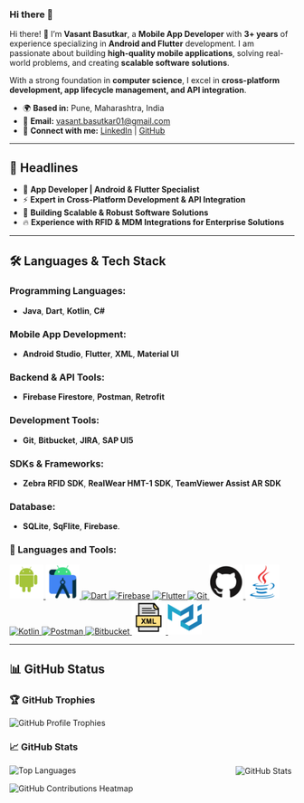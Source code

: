### Hi there 👋  

Hi there! 👋 I’m **Vasant Basutkar**, a **Mobile App Developer** with **3+ years** of experience specializing in **Android and Flutter** development. I am passionate about building **high-quality mobile applications**, solving real-world problems, and creating **scalable software solutions**.  

With a strong foundation in **computer science**, I excel in **cross-platform development, app lifecycle management, and API integration**.  

- 🌍 **Based in:** Pune, Maharashtra, India  
- 📧 **Email:** [vasant.basutkar01@gmail.com](mailto:vasant.basutkar01@gmail.com)  
- 🔗 **Connect with me:** [LinkedIn](https://www.linkedin.com/in/vasant-basutkar-a0854513b/) | [GitHub](https://github.com/insidetech21)  

---

## 🚀 **Headlines**  

- 📱 **App Developer | Android & Flutter Specialist**  
- ⚡ **Expert in Cross-Platform Development & API Integration**  
- 🎯 **Building Scalable & Robust Software Solutions**  
- 🔥 **Experience with RFID & MDM Integrations for Enterprise Solutions**  

---

## 🛠 **Languages & Tech Stack**  

### **Programming Languages:**  
- **Java**, **Dart**, **Kotlin**, **C#**  

### **Mobile App Development:**  
- **Android Studio**, **Flutter**, **XML**, **Material UI**  

### **Backend & API Tools:**  
- **Firebase Firestore**, **Postman**, **Retrofit**  

### **Development Tools:**  
- **Git**, **Bitbucket**, **JIRA**, **SAP UI5**  

### **SDKs & Frameworks:**  
- **Zebra RFID SDK**, **RealWear HMT-1 SDK**, **TeamViewer Assist AR SDK**  

### **Database:**  
- **SQLite**, **SqFlite**, **Firebase**.  
<!---
<h3 align="left">Connect with me:</h3>
<p align="left">
<a href="https://linkedin.com/in/mayurtikle" target="blank"><img align="center" src="https://raw.githubusercontent.com/rahuldkjain/github-profile-readme-generator/master/src/images/icons/Social/linked-in-alt.svg" alt="mayurtikle" height="30" width="40" /></a>
<a href="https://fb.com/mayur.tikle.10" target="blank"><img align="center" src="https://raw.githubusercontent.com/rahuldkjain/github-profile-readme-generator/master/src/images/icons/Social/facebook.svg" alt="mayur.tikle.10" height="30" width="40" /></a>
<a href="https://instagram.com/mayurtikle" target="blank"><img align="center" src="https://raw.githubusercontent.com/rahuldkjain/github-profile-readme-generator/master/src/images/icons/Social/instagram.svg" alt="mayurtikle" height="30" width="40" /></a>
</p>
-->
### 🚀 Languages and Tools:
<p align="left"> 
  <a href="https://developer.android.com" target="_blank" rel="noreferrer">
    <img src="https://raw.githubusercontent.com/devicons/devicon/master/icons/android/android-original-wordmark.svg" alt="Android" width="60" height="60"/>
  </a> 
  <a href="https://developer.android.com/studio" target="_blank" rel="noreferrer">
    <img src="https://raw.githubusercontent.com/devicons/devicon/master/icons/androidstudio/androidstudio-original.svg" alt="Android Studio" width="60" height="60"/>
  </a>
  <a href="https://dart.dev" target="_blank" rel="noreferrer">
    <img src="https://www.vectorlogo.zone/logos/dartlang/dartlang-icon.svg" alt="Dart" width="60" height="60"/>
  </a> 
  <a href="https://firebase.google.com/" target="_blank" rel="noreferrer">
    <img src="https://www.vectorlogo.zone/logos/firebase/firebase-icon.svg" alt="Firebase" width="60" height="60"/>
  </a> 
  <a href="https://flutter.dev" target="_blank" rel="noreferrer">
    <img src="https://www.vectorlogo.zone/logos/flutterio/flutterio-icon.svg" alt="Flutter" width="60" height="60"/>
  </a> 
  <a href="https://git-scm.com/" target="_blank" rel="noreferrer">
    <img src="https://www.vectorlogo.zone/logos/git-scm/git-scm-icon.svg" alt="Git" width="60" height="60"/>
  </a> 
  <a href="https://github.com/" target="_blank" rel="noreferrer">
    <img src="https://raw.githubusercontent.com/devicons/devicon/master/icons/github/github-original.svg" alt="GitHub" width="60" height="60"/>
  </a>
  <a href="https://www.java.com" target="_blank" rel="noreferrer">
    <img src="https://raw.githubusercontent.com/devicons/devicon/master/icons/java/java-original.svg" alt="Java" width="60" height="60"/>
  </a>
  <a href="https://kotlinlang.org" target="_blank" rel="noreferrer">
    <img src="https://www.vectorlogo.zone/logos/kotlinlang/kotlinlang-icon.svg" alt="Kotlin" width="60" height="60"/>
  </a>
  <a href="https://www.postman.com/" target="_blank" rel="noreferrer">
    <img src="https://www.vectorlogo.zone/logos/getpostman/getpostman-icon.svg" alt="Postman" width="60" height="60"/>
  </a>
  <a href="https://bitbucket.org/" target="_blank" rel="noreferrer">
    <img src="https://upload.vectorlogo.zone/logos/bitbucket/images/11915f2e-3287-46b6-a81d-0daad8160e11.svg" alt="Bitbucket" width="60" height="60"/>
  </a>
  <a href="https://developer.android.com/guide/topics/resources/providing-resources#XmlResources" target="_blank" rel="noreferrer">
    <img src="https://raw.githubusercontent.com/github/explore/main/topics/xml/xml.png" alt="XML" width="60" height="60"/>
  </a>
  <a href="https://mui.com/" target="_blank" rel="noreferrer">
    <img src="https://raw.githubusercontent.com/devicons/devicon/master/icons/materialui/materialui-original.svg" alt="Material UI" width="60" height="60"/>
  </a>
</p>

<!--
<p><img align="center" src="https://github-readme-stats.vercel.app/api/top-langs?username=insidetech21&show_icons=true&locale=en&layout=compact" alt="insidetech21" /></p>

 <p><img align="center" src="https://github-readme-streak-stats.herokuapp.com/?user=insidetech21&" alt="insidetech21" /></p>
-->

---

## 📊 **GitHub Status**  

### 🏆 GitHub Trophies  
<p><img src="https://github-profile-trophy.vercel.app/?username=insidetech21&theme=dracula&margin-w=15&margin-h=15" alt="GitHub Profile Trophies" /></p>

### 📈 GitHub Stats  
<p>
  <img align="center" src="https://github-readme-stats.vercel.app/api?username=insidetech21&show_icons=true&locale=en&theme=dracula" alt="GitHub Stats" style="width:400px;" />
  <img align="left" src="https://github-readme-stats.vercel.app/api/top-langs?username=insidetech21&show_icons=true&locale=en&layout=compact&theme=dracula" alt="Top Languages" style="width:400px;" />
</p>  

<p>
  <img src="https://github-readme-activity-graph.vercel.app/graph?username=insidetech21&theme=tokyo-night" alt="GitHub Contributions Heatmap" />
</p>











